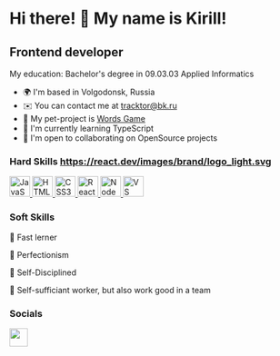 Hi there! 👋 My name is Kirill!
=====================================================================================================================================

Frontend developer
------------------

My education: Bachelor's degree in 09.03.03 Applied Informatics

* 🌍  I'm based in Volgodonsk, Russia
* ✉️  You can contact me at [tracktor@bk.ru](mailto:tracktor@bk.ru)
* 🐶  My pet-project is [Words Game](https://github.com/tracktor-git/words-react)
* 🧠  I'm currently learning TypeScript
* 🤝  I'm open to collaborating on OpenSource projects

### Hard Skills https://react.dev/images/brand/logo_light.svg

<p align="left">
  <a href="https://developer.mozilla.org/en-US/docs/Web/JavaScript" target="_blank" rel="noreferrer">
    <img src="https://raw.githubusercontent.com/danielcranney/readme-generator/main/public/icons/skills/javascript-colored.svg" width="36" height="36" alt="JavaScript" />
  </a>
  <a href="https://developer.mozilla.org/en-US/docs/Glossary/HTML5" target="_blank" rel="noreferrer">
    <img src="https://raw.githubusercontent.com/danielcranney/readme-generator/main/public/icons/skills/html5-colored.svg" width="36" height="36" alt="HTML5" />
  </a>
  <a href="https://www.w3.org/TR/CSS/#css" target="_blank" rel="noreferrer">
    <img src="https://raw.githubusercontent.com/danielcranney/readme-generator/main/public/icons/skills/css3-colored.svg" width="36" height="36" alt="CSS3" />
  </a>
    <a href="https://react.dev/" target="_blank" rel="noreferrer">
    <img src="https://react.dev/images/brand/logo_dark.svg" width="36" height="36" alt="React.JS" />
  </a>
  <a href="https://nodejs.org/en/" target="_blank" rel="noreferrer">
    <img src="https://raw.githubusercontent.com/danielcranney/readme-generator/main/public/icons/skills/nodejs-colored.svg" width="36" height="36" alt="NodeJS" />
  </a>
    <a href="https://code.visualstudio.com/" target="_blank" rel="noreferrer">
    <img src="https://raw.githubusercontent.com/danielcranney/readme-generator/main/public/icons/skills/visualstudiocode.svg" width="36" height="36" alt="VS Code" />
  </a>
</p>

### Soft Skills
<p>💎 Fast lerner</p>
<p>💎 Perfectionism</p>
<p>💎 Self-Disciplined</p>
<p>💎 Self-sufficiant worker, but also work good in a team</p>

### Socials

<p align="left"> <a href="https://www.github.com/tracktor-git" target="_blank" rel="noreferrer"> <picture> <source media="(prefers-color-scheme: dark)" srcset="https://raw.githubusercontent.com/danielcranney/readme-generator/main/public/icons/socials/github-dark.svg" /> <source media="(prefers-color-scheme: light)" srcset="https://raw.githubusercontent.com/danielcranney/readme-generator/main/public/icons/socials/github.svg" /> <img src="https://raw.githubusercontent.com/danielcranney/readme-generator/main/public/icons/socials/github.svg" width="32" height="32" /> </picture> </a></p>

